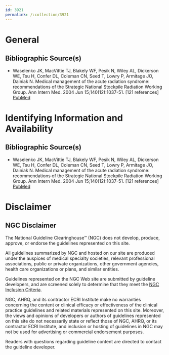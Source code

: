 ```yaml
---
id: 3921
permalink: /:collection/3921
---
```


# General

## Bibliographic Source(s)

- Waselenko JK, MacVittie TJ, Blakely WF, Pesik N, Wiley AL, Dickerson WE, Tsu H, Confer DL, Coleman CN, Seed T, Lowry P, Armitage JO, Dainiak N. Medical management of the acute radiation syndrome: recommendations of the Strategic National Stockpile Radiation Working Group. Ann Intern Med. 2004 Jun 15;140(12):1037-51. [121 references] [ PubMed ](http://www.ncbi.nlm.nih.gov/entrez/query.fcgi?cmd=Retrieve&db=pubmed&dopt=Abstract&list_uids=15197022)

# Identifying Information and Availability

## Bibliographic Source(s)

- Waselenko JK, MacVittie TJ, Blakely WF, Pesik N, Wiley AL, Dickerson WE, Tsu H, Confer DL, Coleman CN, Seed T, Lowry P, Armitage JO, Dainiak N. Medical management of the acute radiation syndrome: recommendations of the Strategic National Stockpile Radiation Working Group. Ann Intern Med. 2004 Jun 15;140(12):1037-51. [121 references] [ PubMed ](http://www.ncbi.nlm.nih.gov/entrez/query.fcgi?cmd=Retrieve&db=pubmed&dopt=Abstract&list_uids=15197022)

# Disclaimer

## NGC Disclaimer

The National Guideline Clearinghouse™ (NGC) does not develop, produce, approve, or endorse the guidelines represented on this site.

All guidelines summarized by NGC and hosted on our site are produced under the auspices of medical specialty societies, relevant professional associations, public or private organizations, other government agencies, health care organizations or plans, and similar entities.

Guidelines represented on the NGC Web site are submitted by guideline developers, and are screened solely to determine that they meet the [NGC Inclusion Criteria](/help-and-about/summaries/inclusion-criteria).

NGC, AHRQ, and its contractor ECRI Institute make no warranties concerning the content or clinical efficacy or effectiveness of the clinical practice guidelines and related materials represented on this site. Moreover, the views and opinions of developers or authors of guidelines represented on this site do not necessarily state or reflect those of NGC, AHRQ, or its contractor ECRI Institute, and inclusion or hosting of guidelines in NGC may not be used for advertising or commercial endorsement purposes.

Readers with questions regarding guideline content are directed to contact the guideline developer.

